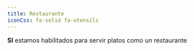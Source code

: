 ```yaml
---
title: Restaurante
iconCss: fa-solid fa-utensils
---
```


**SI** estamos habilitados para servir platos como un restaurante
